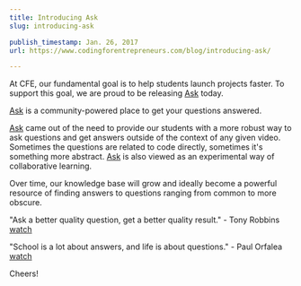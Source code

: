 ```yaml
---
title: Introducing Ask
slug: introducing-ask

publish_timestamp: Jan. 26, 2017
url: https://www.codingforentrepreneurs.com/blog/introducing-ask/

---
```



At CFE, our fundamental goal is to help students launch projects faster. To support this goal, we are proud to be releasing <a href='http://joincfe.com/ask/'>Ask</a> today. 

<a href='http://joincfe.com/ask/'>Ask</a> is a community-powered place to get your questions answered. 

<a href='http://joincfe.com/ask/'>Ask</a> came out of the need to provide our students with a more robust way to ask questions and get answers outside of the context of any given video. Sometimes the questions are related to code directly, sometimes it's something more abstract. <a href='http://joincfe.com/ask/'>Ask</a> is also viewed as an experimental way of collaborative learning. 

Over time, our knowledge base will grow and ideally become a powerful resource of finding answers to questions ranging from common to more obscure. 

"Ask a better quality question, get a better quality result." - Tony Robbins [watch](https://www.youtube.com/watch?v=FKV1u03rKkw)

"School is a lot about answers, and life is about questions." - Paul Orfalea [watch](https://www.youtube.com/watch?v=eqfIGs-8XlU)

Cheers!
